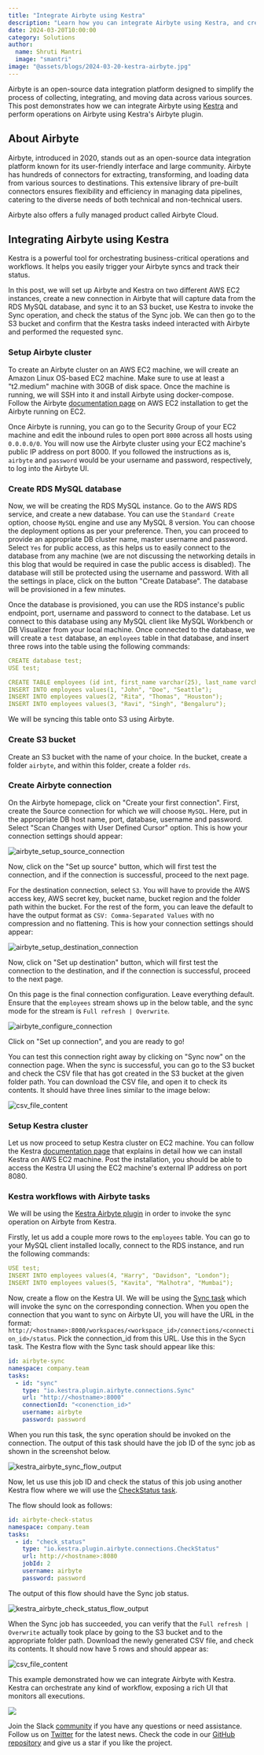 ```yaml
---
title: "Integrate Airbyte using Kestra"
description: "Learn how you can integrate Airbyte using Kestra, and create Kestra tasks that could invoke Airbyte operations."
date: 2024-03-20T10:00:00
category: Solutions
author:
  name: Shruti Mantri
  image: "smantri"
image: "@assets/blogs/2024-03-20-kestra-airbyte.jpg"
---
```


Airbyte is an open-source data integration platform designed to simplify the process of collecting, integrating, and moving data across various sources. This post demonstrates how we can integrate Airbyte using [Kestra](https://github.com/kestra-io/kestra) and perform operations on Airbyte using Kestra's Airbyte plugin.

## About Airbyte ##

Airbyte, introduced in 2020, stands out as an open-source data integration platform known for its user-friendly interface and large community. Airbyte has hundreds of connectors for extracting, transforming, and loading data from various sources to destinations. This extensive library of pre-built connectors ensures flexibility and efficiency in managing data pipelines, catering to the diverse needs of both technical and non-technical users.

Airbyte also offers a fully managed product called Airbyte Cloud.

## Integrating Airbyte using Kestra ##

Kestra is a powerful tool for orchestrating business-critical operations and workflows. It helps you easily trigger your Airbyte syncs and track their status.

In this post, we will set up Airbyte and Kestra on two different AWS EC2 instances, create a new connection in Airbyte that will capture data from the RDS MySQL database, and sync it to an S3 bucket, use Kestra to invoke the Sync operation, and check the status of the Sync job. We can then go to the S3 bucket and confirm that the Kestra tasks indeed interacted with Airbyte and performed the requested sync.

### Setup Airbyte cluster ###

To create an Airbyte cluster on an AWS EC2 machine, we will create an Amazon Linux OS-based EC2 machine. Make sure to use at least a "t2.medium" machine with 30GB of disk space. Once the machine is running, we will SSH into it and install Airbyte using docker-compose. Follow the Airbyte [documentation page](https://docs.airbyte.com/deploying-airbyte/on-aws-ec2) on AWS EC2 installation to get the Airbyte running on EC2.

Once Airbyte is running, you can go to the Security Group of your EC2 machine and edit the inbound rules to open port `8000` across all hosts using `0.0.0.0/0`. You will now use the Airbyte cluster using your EC2 machine's public IP address on port 8000. If you followed the instructions as is, `airbyte` and `password` would be your username and password, respectively, to log into the Airbyte UI.

### Create RDS MySQL database ###

Now, we will be creating the RDS MySQL instance. Go to the AWS RDS service, and create a new database. You can use the `Standard Create` option, choose `MySQL` engine and use any MySQL 8 version. You can choose the deployment options as per your preference. Then, you can proceed to provide an appropriate DB cluster name, master username and password.  Select `Yes` for public access, as this helps us to easily connect to the database from any machine (we are not discussing the networking details in this blog that would be required in case the public access is disabled). The database will still be protected using the username and password. With all the settings in place, click on the button "Create Database". The database will be provisioned in a few minutes.

Once the database is provisioned, you can use the RDS instance's public endpoint, port, username and password to connect to the database. Let us connect to this database using any MySQL client like MySQL Workbench or DB Visualizer from your local machine. Once connected to the database, we will create a `test` database, an `employees` table in that database, and insert three rows into the table using the following commands:

```yaml
CREATE database test;
USE test;

CREATE TABLE employees (id int, first_name varchar(25), last_name varchar(25), city varchar(25));
INSERT INTO employees values(1, "John", "Doe", "Seattle");
INSERT INTO employees values(2, "Rita", "Thomas", "Houston");
INSERT INTO employees values(3, "Ravi", "Singh", "Bengaluru");
```

We will be syncing this table onto S3 using Airbyte.

### Create S3 bucket ###

Create an S3 bucket with the name of your choice. In the bucket, create a folder `airbyte`, and within this folder, create a folder `rds`.

### Create Airbyte connection ###

On the Airbyte homepage, click on "Create your first connection". First, create the Source connection for which we will choose `MySQL`. Here, put in the appropriate DB host name, port, database, username and password. Select "Scan Changes with User Defined Cursor" option. This is how your connection settings should appear:

![airbyte_setup_source_connection](@assets/blogs/2024-03-20-kestra-airbyte/airbyte_setup_source_connection.png)

Now, click on the "Set up source" button, which will first test the connection, and if the connection is successful, proceed to the next page.

For the destination connection, select `S3`. You will have to provide the AWS access key, AWS secret key, bucket name, bucket region and the folder path within the bucket. For the rest of the form, you can leave the default to have the output format as `CSV: Comma-Separated Values` with no compression and no flattening. This is how your connection settings should appear:

![airbyte_setup_destination_connection](@assets/blogs/2024-03-20-kestra-airbyte/airbyte_setup_destination_connection.png)

Now, click on "Set up destination" button, which will first test the connection to the destination, and if the connection is successful, proceed to the next page.

On this page is the final connection configuration. Leave everything default. Ensure that the `employees` stream shows up in the below table, and the sync mode for the stream is `Full refresh | Overwrite`.

![airbyte_configure_connection](@assets/blogs/2024-03-20-kestra-airbyte/airbyte_configure_connection.png)

Click on "Set up connection", and you are ready to go!

You can test this connection right away by clicking on "Sync now" on the connection page. When the sync is successful, you can go to the S3 bucket and check the CSV file that has got created in the S3 bucket at the given folder path. You can download the CSV file, and open it to check its contents. It should have three lines similar to the image below:

![csv_file_content](@assets/blogs/2024-03-20-kestra-airbyte/airbyte_destination_output_three_lines.png)

### Setup Kestra cluster ###

Let us now proceed to setup Kestra cluster on EC2 machine. You can follow the Kestra [documentation page](https://kestra.io/docs/installation/aws-ec2) that explains in detail how we can install Kestra on AWS EC2 machine. Post the installation, you should be able to access the Kestra UI using the EC2 machine's external IP address on port 8080.

### Kestra workflows with Airbyte tasks ###

We will be using the [Kestra Airbyte plugin](/plugins/plugin-airbyte) in order to invoke the sync operation on Airbyte from Kestra.

Firstly, let us add a couple more rows to the `employees` table. You can go to your MySQL client installed locally, connect to the RDS instance, and run the following commands:

```yaml
USE test;
INSERT INTO employees values(4, "Harry", "Davidson", "London");
INSERT INTO employees values(5, "Kavita", "Malhotra", "Mumbai");
```

Now, create a flow on the Kestra UI. We will be using the [Sync task](/plugins/tasks/connections/io.kestra.plugin.airbyte.connections.sync) which will invoke the sync on the corresponding connection. When you open the connection that you want to sync on Airbyte UI, you will have the URL in the format: `http://<hostname>:8000/workspaces/<workspace_id>/connections/<connection_id>/status`. Pick the connection_id from this URL. Use this in the Sycn task. The Kestra flow with the Sync task should appear like this:

```yaml
id: airbyte-sync
namespace: company.team
tasks:
  - id: "sync"
    type: "io.kestra.plugin.airbyte.connections.Sync"
    url: "http://<hostname>:8000"
    connectionId: "<conenction_id>"
    username: airbyte
    password: password
```

When you run this task, the sync operation should be invoked on the connection. The output of this task should have the job ID of the sync job as shown in the screenshot below.

![kestra_airbyte_sync_flow_output](@assets/blogs/2024-03-20-kestra-airbyte/kestra_airbyte_sync_flow_output.png)

Now, let us use this job ID and check the status of this job using another Kestra flow where we will use the [CheckStatus task](/plugins/tasks/connections/io.kestra.plugin.airbyte.connections.checkstatus).

The flow should look as follows:

```yaml
id: airbyte-check-status
namespace: company.team
tasks:
  - id: "check_status"
    type: "io.kestra.plugin.airbyte.connections.CheckStatus"
    url: http://<hostname>:8080
    jobId: 2
    username: airbyte
    password: password
```

The output of this flow should have the Sync job status.

![kestra_airbyte_check_status_flow_output](@assets/blogs/2024-03-20-kestra-airbyte/kestra_airbyte_check_status_flow_output.png)

When the Sync job has succeeded, you can verify that the `Full refresh | Overwrite` actually took place by going to the S3 bucket and to the appropriate folder path. Download the newly generated CSV file, and check its contents. It should now have 5 rows and should appear as:

![csv_file_content](@assets/blogs/2024-03-20-kestra-airbyte/airbyte_destination_output_five_lines.png)

This example demonstrated how we can integrate Airbyte with Kestra. Kestra can orchestrate any kind of workflow, exposing a rich UI that monitors all executions.

![](/ui.gif)

Join the Slack [community](https://kestra.io/slack) if you have any questions or need assistance.
Follow us on [Twitter](https://twitter.com/kestra_io) for the latest news.
Check the code in our [GitHub repository](https://github.com/kestra-io/kestra) and give us a star if you like the project.
